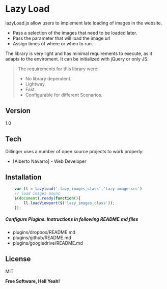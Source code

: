 Lazy Load 
=========

lazyLoad.js allow users to implement late loading of images in the website.

  - Pass a selection of the images that need to be loaded later.
  - Pass the parameter that will load the image url
  - Assign times of where or when to run.

The library is very light and has minimal requirements to execute, as it adapts to the enviroment. It can be initialized with jQuery or only JS.

> The requirements for this library were:
> * No library dependent.
> * Lightway.
> * Fast.
> * Configurable for different Scenarios.



Version
----

1.0

Tech
-----------

Dillinger uses a number of open source projects to work properly:

* [Alberto Navarro] - Web Developer


Installation
--------------

```javascript
    var ll = lazyload('.lazy_images_class','lazy-image-src')
    // load images async
    $(document).ready(function(){
        ll.loadViewport($('lazy_images_class'));
    });

```

##### Configure Plugins. Instructions in following README.md files

* plugins/dropbox/README.md
* plugins/github/README.md
* plugins/googledrive/README.md




License
----

MIT

**Free Software, Hell Yeah!**

